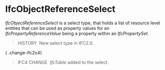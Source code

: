 # IfcObjectReferenceSelect

_IfcObjectReferenceSelect_ is a select type, that holds a list of resource level entities that can be used as property values for an _IfcPropertyReferenceValue_ being a property within an _IfcPropertySet_.

> HISTORY&nbsp; New select type in IFC2.0.

{ .change-ifc2x4}
> IFC4 CHANGE&nbsp; _IfcTable_ added to the select.
